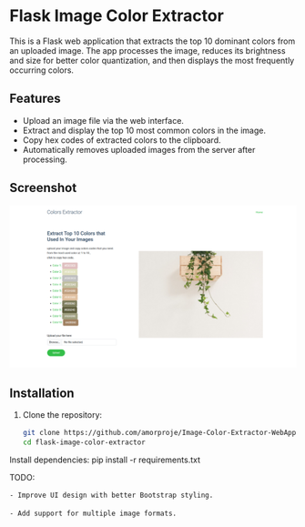 # Flask Image Color Extractor

This is a Flask web application that extracts the top 10 dominant colors from an uploaded image. The app processes the image, reduces its brightness and size for better color quantization, and then displays the most frequently occurring colors.

## Features

- Upload an image file via the web interface.
- Extract and display the top 10 most common colors in the image.
- Copy hex codes of extracted colors to the clipboard.
- Automatically removes uploaded images from the server after processing.

## Screenshot
![Screenshot](screenshot.png)

## Installation

1. Clone the repository:

   ```sh
   git clone https://github.com/amorproje/Image-Color-Extractor-WebApp.git
   cd flask-image-color-extractor

Install dependencies:
  pip install -r requirements.txt


TODO:

    - Improve UI design with better Bootstrap styling.

    - Add support for multiple image formats.
